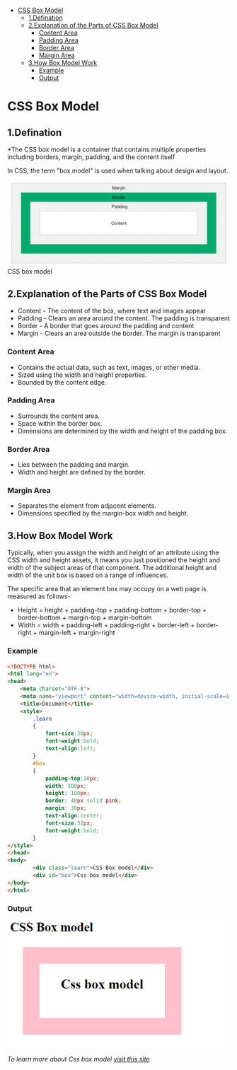 <!-- START doctoc generated TOC please keep comment here to allow auto update -->
<!-- DON'T EDIT THIS SECTION, INSTEAD RE-RUN doctoc TO UPDATE -->


- [CSS Box Model](#css-box-model)
  - [1.Defination](#1defination)
  - [2.Explanation of the Parts of CSS Box Model](#2explanation-of-the-parts-of-css-box-model)
    - [Content Area](#content-area)
    - [Padding Area](#padding-area)
    - [Border Area](#border-area)
    - [Margin Area](#margin-area)
  - [3.How  Box Model Work](#3how--box-model-work)
    - [Example](#example)
    - [Output](#output)

<!-- END doctoc generated TOC please keep comment here to allow auto update -->


# CSS Box Model
## 1.Defination

 *The CSS box model is a container that contains  multiple properties including borders, margin, padding, and the content itself  

 In CSS, the term "box model" is used when talking about design and layout. <br> 

 ![a css box model](./read.png)
 CSS box model
## 2.Explanation of the Parts of CSS Box Model
- Content - The content of the box, where text and images appear
- Padding - Clears an area around the content. The padding is transparent
- Border - A border that goes around the padding and content
- Margin - Clears an area outside the border. The margin is transparent

### Content Area
- Contains the actual data, such as text, images, or other media.
- Sized using the width and height properties.
- Bounded by the content edge.

### Padding Area
- Surrounds the content area.
- Space within the border box.
- Dimensions are determined by the width and height of the padding box.

### Border Area
- Lies between the padding and margin.
- Width and height are defined by the border.

### Margin Area
- Separates the element from adjacent elements.
- Dimensions specified by the margin-box width and height.

## 3.How  Box Model Work
Typically, when you assign the width and height of an attribute using the CSS width and height assets, it means you just positioned the height and width of the subject areas of that component. The additional height and width of the unit box is based on a range of influences.

The specific area that an element box may occupy on a web page is measured as follows-
- Height = height + padding-top + padding-bottom + border-top + border-bottom + margin-top + margin-bottom
- Width = width + padding-left + padding-right + border-left + border-right + margin-left + margin-right

### Example

```html
<!DOCTYPE html>
<html lang="en">
<head>
    <meta charset="UTF-8">
    <meta name="viewport" content="width=device-width, initial-scale=1.0">
    <title>Document</title>
    <style>   
        .learn  
        {   
            font-size:30px;   
            font-weight:bold;   
            text-align:left;   
        }   
        #box   
        {   
            padding-top:30px;   
            width: 300px;   
            height: 100px;   
            border: 40px solid pink;   
            margin: 30px;   
            text-align:center;   
            font-size:32px;   
            font-weight:bold;   
        }   
</style>
</head>
<body>  
        <div class="learn">CSS Box model</div>   
        <div id="box">Css box model</div>   
</body>   
</html>
```
### Output
![output](/model.png)

<i>To learn more about Css box model [visit this site](https://www.google.com/search?q=css+box+model&rlz=1C1GCEA_enKE1058KE1058&oq=css+bo&gs_lcrp=EgZjaHJvbWUqDggAEEUYJxg7GIAEGIoFMg4IABBFGCcYOxiABBiKBTIGCAEQRRg5MgwIAhAAGEMYgAQYigUyDAgDEAAYQxiABBiKBTIMCAQQABhDGIAEGIoFMgcIBRAAGIAEMgYIBhBFGDwyBggHEEUYPKgCALACAA&sourceid=chrome&ie=UTF-8)






